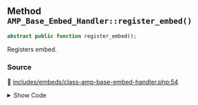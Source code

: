 ## Method `AMP_Base_Embed_Handler::register_embed()`

```php
abstract public function register_embed();
```

Registers embed.

### Source

:link: [includes/embeds/class-amp-base-embed-handler.php:54](/includes/embeds/class-amp-base-embed-handler.php#L54)

<details>
<summary>Show Code</summary>

```php
abstract public function register_embed();
```

</details>

